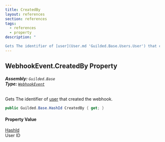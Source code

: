 ```yaml
---
title: CreatedBy
layout: references
section: references
tags:
  - references
  - property
description: "

Gets The identifier of [user](User.md 'Guilded.Base.Users.User') that created the webhook."
---
```


## WebhookEvent.CreatedBy Property
###### **Assembly:** `Guilded.Base`<br/>**Type:** [`WebhookEvent`](WebhookEvent.md 'Guilded.Base.Events.WebhookEvent')

Gets The identifier of [user](User.md 'Guilded.Base.Users.User') that created the webhook.

```csharp
public Guilded.Base.HashId CreatedBy { get; }
```

#### Property Value
[HashId](HashId.md 'Guilded.Base.HashId')  
User ID